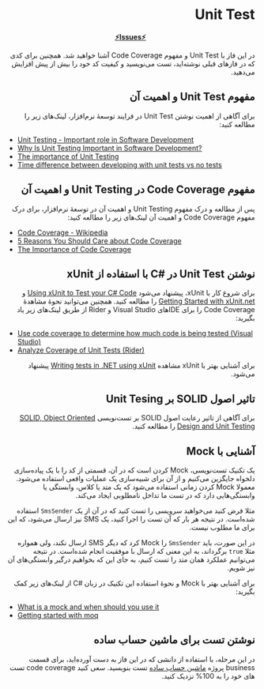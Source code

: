 <div dir="rtl" align='right'>

# Unit Test

<div align='center'>

**[⚡Issues⚡](./issue-template-simpleProject.md)**

</div>

در این فاز با Unit Test
و مفهوم Code Coverage
آشنا خواهید شد. همچنین برای کدی که در فازهای قبلی نوشته‌اید، تست می‌نویسید و کیفیت کد خود را بیش از پیش افزایش می‌دهید.

## مفهوم Unit Test و اهمیت آن 

برای آگاهی از اهمیت نوشتن Unit Test
در فرایند توسعۀ نرم‌افزار، لینک‌های زیر را مطالعه کنید:

<div dir="ltr" align="left">

- [Unit Testing - Important role in Software Development](https://medium.com/nonstopio/unit-testing-important-role-in-software-development-1f52f7c810f8)
- [Why Is Unit Testing Important in Software Development?](https://performancelabus.com/unit-testing-importance/)
- [The importance of Unit Testing](https://fortegrp.com/the-importance-of-unit-testing/)
- [Time difference between developing with unit tests vs no tests](https://softwareengineering.stackexchange.com/questions/322256/time-difference-between-developing-with-unit-tests-vs-no-tests)

</div>

## مفهوم Code Coverage در Unit Testing و اهمیت آن

پس از مطالعه و درک مفهوم Unit Testing
و اهمیت آن در توسعۀ‌ نرم‌افزار، برای درک مفهوم Code Coverage
و اهمیت آن لینک‌های زیر را مطالعه کنید:

<div dir="ltr" align="left">

- [Code Coverage - Wikipedia](https://en.wikipedia.org/wiki/Code_coverage)
- [5 Reasons You Should Care about Code Coverage](https://eldarion.com/blog/2017/07/13/5-reasons-you-should-care-about-code-coverage/)
- [The Importance of Code Coverage](https://blog.cloudboost.io/the-importance-of-code-coverage-9b4d513f39b4)

</div>

## نوشتن Unit Test در #C با استفاده از xUnit

برای شروع کار با xUnit، پیشنهاد می‌شود [Using xUnit to Test your C# Code](https://auth0.com/blog/xunit-to-test-csharp-code/)
و [Getting Started with xUnit.net](https://xunit.net/docs/getting-started/netfx/visual-studio) را مطالعه کنید. همچنین می‌توانید نحوۀ مشاهدۀ Code Coverage
را برای IDEهای Visual Studio و Rider از طریق لینک‌های زیر یاد بگیرید:

<div dir="ltr" align="left">

- [Use code coverage to determine how much code is being tested (Visual Studio)](https://docs.microsoft.com/en-us/visualstudio/test/using-code-coverage-to-determine-how-much-code-is-being-tested?view=vs-2022&tabs=csharp)
- [Analyze Coverage of Unit Tests (Rider)](https://www.jetbrains.com/help/rider/Cover_Unit_Tests_(Basic_Scenario).html)

</div>

برای آشنایی بهتر با xUnit مشاهده [Writing tests in .NET using xUnit](https://www.youtube.com/watch?v=2Wp8en1I9oQ) پیشنهاد می‌شود.

## تاثیر اصول SOLID بر Unit Tesing

برای آگاهی از تاثیر رعایت اصول SOLID
بر تست‌نویسی [SOLID, Object Oriented Design and Unit Testing](https://huestones.co.uk/2015/06/solid-object-oriented-design-and-unit-testing/) را مطالعه کنید.

## آشنایی با Mock

یک تکنیک تست‌نویسی، Mock 
کردن است که در آن، قسمتی از کد را با یک پیاده‌سازی دلخواه جایگزین می‌کنیم و از آن برای شبیه‌سازی یک عملیات واقعی استفاده می‌شود. معمولا Mock
کردن زمانی استفاده می‌شود که یک متد یا کلاس، وابستگی یا وابستگی‌هایی دارد که در تست ما تداخل نامطلوبی ایجاد می‌کند.

مثلا فرض کنید می‌خواهید سرویسی را تست کنید که در آن از یک `SmsSender`
استفاده شده‌است. در نتیجه هر بار که آن تست را اجرا کنید، یک SMS
نیز ارسال می‌شود، که این برای ما مطلوب نیست.

در این صورت، باید `SmsSender`
را Mock
کرد که دیگر SMS
ارسال نکند، ولی همواره مثلا `true`
برگرداند، به این معنی که ارسال با موفقیت انجام شده‌است. در نتیجه می‌توانیم عملکرد همان متد را تست کنیم، به جای این که بخواهیم درگیر وابستگی‌های آن نیز شویم. 

برای آشنایی بهتر با Mock
و نحوۀ استفاده این تکنیک در زبان #C
از لینک‌های زیر کمک بگیرید:

<div dir="ltr" align="left">

- [What is a mock and when should you use it](https://stackoverflow.com/questions/214092/what-is-a-mock-and-when-should-you-use-it)
- [Getting started with moq](https://riptutorial.com/moq)

</div>

## نوشتن تست برای ماشین حساب ساده

در این مرحله، با استفاده از دانشی که در این فاز به دست آورده‌اید، برای قسمت business 
پروژه [ماشین حساب ساده](https://github.com/Star-Academy/SimpleCalculator) 
  تست بنویسید.
  سعی کنید code coverage تست های خود را به 100% نزدیک کنید.

</div>
